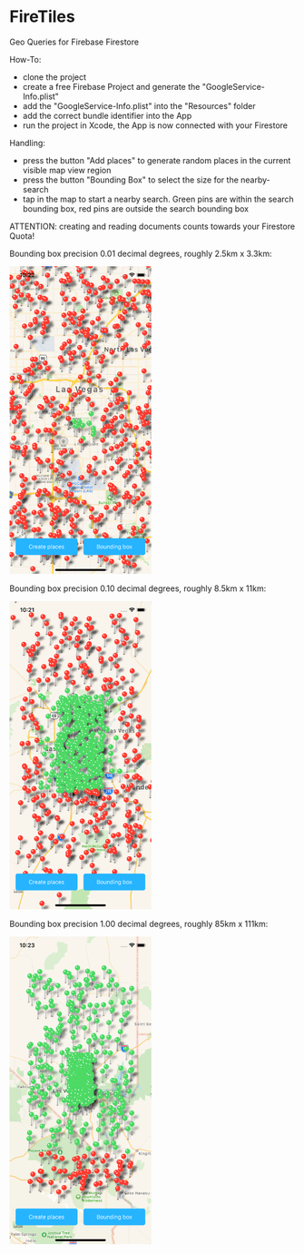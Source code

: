 # FireTiles
Geo Queries for Firebase Firestore

How-To:

- clone the project 
- create a free Firebase Project and generate the "GoogleService-Info.plist"
- add the "GoogleService-Info.plist" into the "Resources" folder
- add the correct bundle identifier into the App
- run the project in Xcode, the App is now connected with your Firestore

Handling:

- press the button "Add places" to generate random places in the current visible map view region
- press the button "Bounding Box" to select the size for the nearby-search 
- tap in the map to start a nearby search. Green pins are within the search bounding box, red pins are outside the search bounding box

ATTENTION: creating and reading documents counts towards your Firestore Quota!

Bounding box precision 0.01 decimal degrees, roughly 2.5km x 3.3km:

<img src="https://raw.githubusercontent.com/DarkoDamjanovic/FireTiles/master/Screenshots/0_01.png" width="250">

Bounding box precision 0.10 decimal degrees, roughly 8.5km x 11km:

<img src="https://raw.githubusercontent.com/DarkoDamjanovic/FireTiles/master/Screenshots/0_10.png" width="250">

Bounding box precision 1.00 decimal degrees, roughly 85km x 111km:

<img src="https://raw.githubusercontent.com/DarkoDamjanovic/FireTiles/master/Screenshots/1_00.png" width="250">
